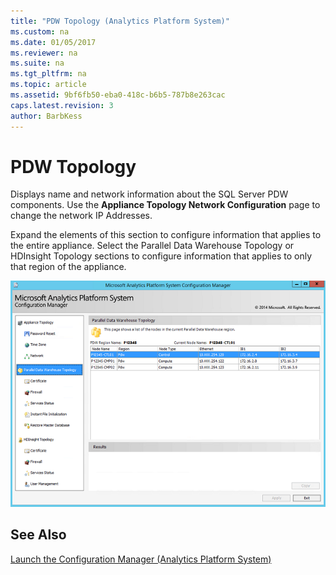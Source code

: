 ```yaml
---
title: "PDW Topology (Analytics Platform System)"
ms.custom: na
ms.date: 01/05/2017
ms.reviewer: na
ms.suite: na
ms.tgt_pltfrm: na
ms.topic: article
ms.assetid: 9bf6fb50-eba0-418c-b6b5-787b8e263cac
caps.latest.revision: 3
author: BarbKess
---
```

# PDW Topology
Displays name and network information about the SQL Server PDW components. Use the **Appliance Topology Network Configuration** page to change the network IP Addresses.  
  
Expand the elements of this section to configure information that applies to the entire appliance. Select the Parallel Data Warehouse Topology or HDInsight Topology sections to configure information that applies to only that region of the appliance.  
  
![DWConfig PDW top menu](./media/pdw-topology/SQL_Server_PDW_DWConfig_PDWTop.png "SQL_Server_PDW_DWConfig_PDWTop")  
  
## See Also  
[Launch the Configuration Manager &#40;Analytics Platform System&#41;](launch-the-configuration-manager.md)  
  
